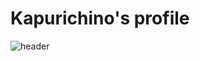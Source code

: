 # Kapurichino's profile

![header](https://capsule-render.vercel.app/api?type=slice&color=0:f0f8ff,100:87ceeb&height=300&section=header&text=kapurichino&animation=fadeIn&fontSize=80&fontColor=f0f8ff&fontAlign=70&fontAlignY=30&rotate=20)



<!--
**Kapurichino/Kapurichino** is a ✨ _special_ ✨ repository because its `README.md` (this file) appears on your GitHub profile.

Here are some ideas to get you started:

- 🔭 I’m currently working on ...
- 🌱 I’m currently learning ...
- 👯 I’m looking to collaborate on ...
- 🤔 I’m looking for help with ...
- 💬 Ask me about ...
- 📫 How to reach me: ...
- 😄 Pronouns: ...
- ⚡ Fun fact: ...
-->
